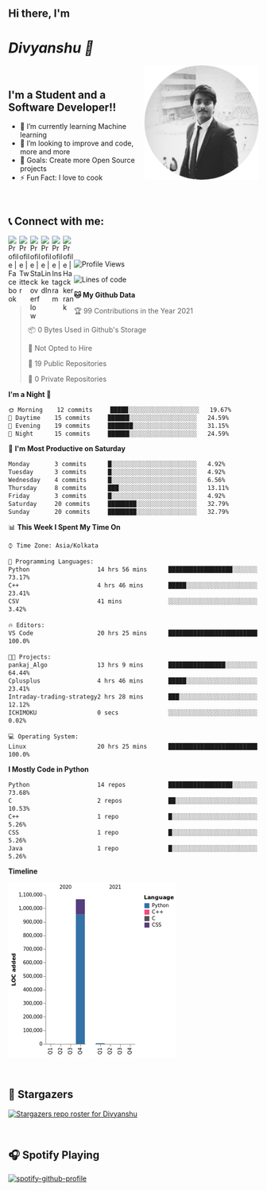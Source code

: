 <br />


## Hi there, I'm

   # <em align='right'>Divyanshu 🧠</em>
   

<img align='right' src="https://github.com/deadshot674gam/INT404/blob/master/playstore.png" width="230">
<!--<img align='right' src="https://media.giphy.com/media/M9gbBd9nbDrOTu1Mqx/giphy.gif" width="230">-->
<br />

## I'm a Student and a Software Developer!!

- 🌱 I’m currently learning Machine learning
- 👯 I’m looking to improve and code, more and more
- 🥅 Goals: Create more Open Source projects
- ⚡ Fun Fact: I love to cook 

<br />


## :telephone_receiver:	Connect with me:

[<img align="left" alt="Profile | Facebook" width="22px" src="https://cdn.jsdelivr.net/npm/simple-icons@v3/icons/facebook.svg" />](https://www.facebook.com/your.father.674/)
[<img align="left" alt="Profile | Twitter" width="22px" src="https://cdn.jsdelivr.net/npm/simple-icons@v3/icons/twitter.svg" />](https://twitter.com/divyanshu900674)
[<img align="left" alt="Profile | Stackoverflow" width="22px" src="https://cdn.jsdelivr.net/npm/simple-icons@3.12.1/icons/stackoverflow.svg" />](https://stackoverflow.com/users/14432259/divyanshu-tiwari)
[<img align="left" alt="Profile | LinkedIn" width="22px" src="https://cdn.jsdelivr.net/npm/simple-icons@v3/icons/linkedin.svg" />](https://www.linkedin.com/in/divyanshu-tiwari-a9470816b/)
[<img align="left" alt="Profile | Instagram" width="22px" src="https://cdn.jsdelivr.net/npm/simple-icons@v3/icons/instagram.svg" />](https://www.instagram.com/tiwari______/)
[<img align="left" alt="Profile | Hackkerrank" width="22px" src="https://cdn4.iconfinder.com/data/icons/logos-and-brands-1/512/160_Hackerrank_logo_logos-512.png" />](https://www.hackerrank.com/sunnyt0225)

<br />
<br />
<!--
## :wrench: Languages and Tools:

[<img align="left" alt="Visual Studio Code" width="40px" src="https://raw.githubusercontent.com/github/explore/80688e429a7d4ef2fca1e82350fe8e3517d3494d/topics/visual-studio-code/visual-studio-code.png" />]()
[<img align="left" alt="C" width="40px" src="https://raw.githubusercontent.com/devicons/devicon/master/icons/c/c-original.svg" />]()
[<img align="left" alt="C++" width="40px" src="https://raw.githubusercontent.com/devicons/devicon/master/icons/cplusplus/cplusplus-original.svg" />]()
[<img align="left" alt="Java" width="40px" src="https://raw.githubusercontent.com/devicons/devicon/master/icons/java/java-original.svg" />]()
[<img align="left" alt="Python" width="26px" src="https://raw.githubusercontent.com/devicons/devicon/master/icons/python/python-original.svg" />]()
[<img align="left" alt="Android Development" width="40px" src="https://raw.githubusercontent.com/devicons/devicon/master/icons/android/android-original.svg" />]()
[<img align="left" alt="Flutter" width="26px" src="https://raw.githubusercontent.com/devicons/devicon/master/icons/flutter/flutter-original.svg" />]()
[<img align="left" alt="Terminal" width="40px" src="https://raw.githubusercontent.com/github/explore/80688e429a7d4ef2fca1e82350fe8e3517d3494d/topics/terminal/terminal.png" />]()
[<img align="left" alt="Linux" width="40px" src="https://raw.githubusercontent.com/devicons/devicon/master/icons/linux/linux-original.svg" />]()
[<img align="left" alt="MySQL" width="26px" src="https://raw.githubusercontent.com/devicons/devicon/master/icons/mysql/mysql-original.svg" />]()
[<img align="left" alt="Git" width="40px" src="https://raw.githubusercontent.com/devicons/devicon/master/icons/git/git-original.svg" />]()
[<img align="left" alt="GitHub" width="40px" src="https://raw.githubusercontent.com/devicons/devicon/master/icons/github/github-original.svg" />]()

-->
<br />
<br />
<br />


##  Wakatime Weekly Stats
<!--START_SECTION:waka-->
![Profile Views](http://img.shields.io/badge/Profile%20Views-120-blue)

![Lines of code](https://img.shields.io/badge/From%20Hello%20World%20I%27ve%20Written-1.1%2020lines%2020Kof%20code-blue)

**🐱 My Github Data** 

> 🏆 99 Contributions in the Year 2021
 > 
> 📦 0 Bytes Used in Github's Storage 
 > 
> 🚫 Not Opted to Hire
 > 
> 📜 19 Public Repositories 
 > 
> 🔑 0 Private Repositories  
 > 
**I'm a Night 🦉** 

```text
🌞 Morning    12 commits     █████░░░░░░░░░░░░░░░░░░░░   19.67% 
🌆 Daytime    15 commits     ██████░░░░░░░░░░░░░░░░░░░   24.59% 
🌃 Evening    19 commits     ███████░░░░░░░░░░░░░░░░░░   31.15% 
🌙 Night      15 commits     ██████░░░░░░░░░░░░░░░░░░░   24.59%

```
📅 **I'm Most Productive on Saturday** 

```text
Monday       3 commits      █░░░░░░░░░░░░░░░░░░░░░░░░   4.92% 
Tuesday      3 commits      █░░░░░░░░░░░░░░░░░░░░░░░░   4.92% 
Wednesday    4 commits      █░░░░░░░░░░░░░░░░░░░░░░░░   6.56% 
Thursday     8 commits      ███░░░░░░░░░░░░░░░░░░░░░░   13.11% 
Friday       3 commits      █░░░░░░░░░░░░░░░░░░░░░░░░   4.92% 
Saturday     20 commits     ████████░░░░░░░░░░░░░░░░░   32.79% 
Sunday       20 commits     ████████░░░░░░░░░░░░░░░░░   32.79%

```


📊 **This Week I Spent My Time On** 

```text
⌚︎ Time Zone: Asia/Kolkata

💬 Programming Languages: 
Python                   14 hrs 56 mins      ██████████████████░░░░░░░   73.17% 
C++                      4 hrs 46 mins       █████░░░░░░░░░░░░░░░░░░░░   23.41% 
CSV                      41 mins             ░░░░░░░░░░░░░░░░░░░░░░░░░   3.42%

🔥 Editors: 
VS Code                  20 hrs 25 mins      █████████████████████████   100.0%

🐱‍💻 Projects: 
pankaj_Algo              13 hrs 9 mins       ████████████████░░░░░░░░░   64.44% 
Cplusplus                4 hrs 46 mins       █████░░░░░░░░░░░░░░░░░░░░   23.41% 
Intraday-trading-strategy2 hrs 28 mins       ███░░░░░░░░░░░░░░░░░░░░░░   12.12% 
ICHIMOKU                 0 secs              ░░░░░░░░░░░░░░░░░░░░░░░░░   0.02%

💻 Operating System: 
Linux                    20 hrs 25 mins      █████████████████████████   100.0%

```

**I Mostly Code in Python** 

```text
Python                   14 repos            ██████████████████░░░░░░░   73.68% 
C                        2 repos             ██░░░░░░░░░░░░░░░░░░░░░░░   10.53% 
C++                      1 repo              █░░░░░░░░░░░░░░░░░░░░░░░░   5.26% 
CSS                      1 repo              █░░░░░░░░░░░░░░░░░░░░░░░░   5.26% 
Java                     1 repo              █░░░░░░░░░░░░░░░░░░░░░░░░   5.26%

```


**Timeline**

![Chart not found](https://raw.githubusercontent.com/deadshot674gam/deadshot674gam/main/charts/bar_graph.png) 


<!--END_SECTION:waka-->
<!--
## :chart: Github Stats:
![Divyanshu's github stats](https://github-readme-stats.vercel.app/api?username=deadshot674gam&show_icons=true&theme=dracula&count_private=true&layout=compact)
<br />
![Top Langs](https://github-readme-stats.vercel.app/api/top-langs/?username=deadshot674gam&theme=dracula&count_private=true&layout=compact)
<br />
![Divyanshu's wakatime stats](https://github-readme-stats.vercel.app/api/wakatime?username=deadshot674&theme=dracula&v=2&layout=compact&show_icons=true)
## :eyes: Profile Visiters
![Visitor Count](https://profile-counter.glitch.me/deadshot674gam/count.svg)
-->
<br />

## :star2: Stargazers

[![Stargazers repo roster for Divyanshu](https://reporoster.com/stars/deadshot674gam/deadshot674gam)](https://github.com/deadshot674gam/deadshot674gam/stargazers)

<br />

## :headphones: Spotify Playing

[![spotify-github-profile](https://spotify-github-profile.vercel.app/api/view?uid=31ruybw2b6d5ynswe7wsj4w5vaqe&cover_image=true&theme=novatorem)](https://github.com/kittinan/spotify-github-profile)

<br /> 
